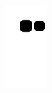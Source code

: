 <div>
<a href="https://github.com/Flavio-LP">

![Snake animation](https://github.com/Flavio-LP/Flavio-LP/blob/output/github-contribution-grid-snake.svg)

</div>
